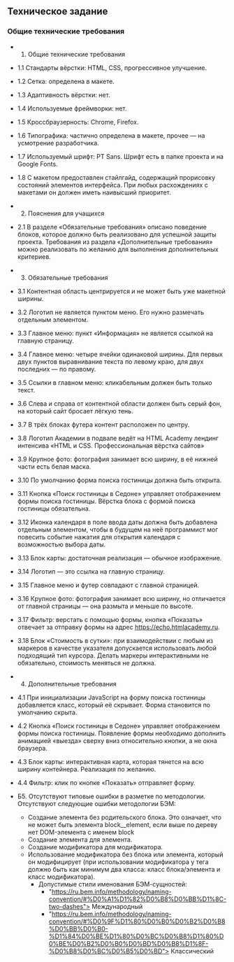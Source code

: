 ## Техническое задание

### Общие технические требования

* 1. Общие технические требования
* 1.1 Стандарты вёрстки: HTML, CSS, прогрессивное улучшение.
* 1.2 Сетка: определена в макете.
* 1.3 Адаптивность вёрстки: нет.
* 1.4 Используемые фреймворки: нет.
* 1.5 Кроссбраузерность: Chrome, Firefox.
* 1.6 Типографика: частично определена в макете, прочее — на усмотрение разработчика.
* 1.7 Используемый шрифт: PT Sans. Шрифт есть в папке проекта и на Google Fonts.
* 1.8 С макетом предоставлен стайлгайд, содержащий прорисовку состояний элементов интерфейса. При любых расхождениях с макетами он должен иметь наивысший приоритет.

* 2. Пояснения для учащихся
* 2.1 В разделе «Обязательные требования» описано поведение блоков, которое должно быть реализовано для успешной защиты проекта. Требования из раздела «Дополнительные требования» можно реализовать по желанию для выполнения дополнительных критериев.

* 3. Обязательные требования
* 3.1 Контентная область центрируется и не может быть уже макетной ширины.
* 3.2 Логотип не является пунктом меню. Его нужно размечать отдельным элементом.
* 3.3 Главное меню: пункт «Информация» не является ссылкой на главную страницу.
* 3.4 Главное меню: четыре ячейки одинаковой ширины. Для первых двух пунктов выравнивание текста по левому краю, для двух последних — по правому.
* 3.5 Ссылки в главном меню: кликабельным должен быть только текст.
* 3.6 Слева и справа от контентной области должен быть серый фон, на который сайт бросает лёгкую тень.
* 3.7 В трёх блоках футера контент расположен по центру.
* 3.8 Логотип Академии в подвале ведёт на HTML Academy лендинг интенсива «HTML и CSS. Профессиональная вёрстка сайтов»
* 3.9 Крупное фото: фотография занимает всю ширину, в её нижней части есть белая маска.
* 3.10 По умолчанию форма поиска гостиницы должна быть открыта.
* 3.11 Кнопка «Поиск гостиницы в Седоне» управляет отображением формы поиска гостиницы. Вёрстка блока с формой поиска гостиницы обязательна.
* 3.12 Иконка календаря в поле ввода даты должна быть добавлена отдельным элементом, чтобы в будущем на неё программист мог повесить событие нажатия для открытия календаря с возможностью выбора даты.
* 3.13 Блок карты: достаточная реализация — обычное изображение.
* 3.14 Логотип — это ссылка на главную страницу.
* 3.15 Главное меню и футер совпадают с главной страницей.
* 3.16 Крупное фото: фотография занимает всю ширину, но отличается от главной страницы — она размыта и меньше по высоте.
* 3.17 Фильтр: верстать с помощью формы, кнопка «Показать» отвечает за отправку формы на адрес https://echo.htmlacademy.ru.
* 3.18 Блок «Стоимость в сутки»: при взаимодействии с любым из маркеров в качестве указателя допускается использовать любой подходящий тип курсора. Делать маркеры интерактивными не обязательно, стоимость меняться не должна.

* 4. Дополнительные требования
* 4.1 При инициализации JavaScript на форму поиска гостиницы добавляется класс, который её скрывает. Форма становится по умолчанию скрыта.
* 4.2 Кнопка «Поиск гостиницы в Седоне» управляет отображением формы поиска гостиницы. Появление формы необходимо дополнить анимацией «выезда» сверху вниз относительно кнопки, а не окна браузера.
* 4.3 Блок карты: интерактивная карта, которая тянется на всю ширину контейнера. Реализация по желанию.
* 4.4 Фильтр: клик по кнопке «Показать» отправляет форму.


* Б5. Отсутствуют типовые ошибки в разметке по методологии.
	Отсутствуют следующие ошибки методологии БЭМ:
	 - Создание элемента без родительского блока.
		Это означает, что не может быть элемента block__element, если выше по дереву нет DOM-элемента с именем block
	 - Создание элемента для элемента.
   - Создание модификатора для модификатора.
   - Использование модификатора без блока или элемента, который он модифицирует (при использовании модификатора у тега должно быть как минимум два класса: класс блока/элемента и класс модификатора).
	 - Допустимые стили именования БЭМ-сущностей:
	 	 - "https://ru.bem.info/methodology/naming-convention/#%D0%A1%D1%82%D0%B8%D0%BB%D1%8C-two-dashes">
				Международный
		 - "https://ru.bem.info/methodology/naming-convention/#%D0%9F%D1%80%D0%B0%D0%B2%D0%B8%D0%BB%D0%B0-%D1%84%D0%BE%D1%80%D0%BC%D0%B8%D1%80%D0%BE%D0%B2%D0%B0%D0%BD%D0%B8%D1%8F-%D0%B8%D0%BC%D0%B5%D0%BD">
		    Классический
